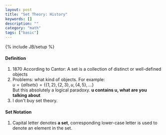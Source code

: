```yaml
---
layout: post
title: "Set Theory: History"
keywords: []
description: ""
category: "math"
tags: ["basic"]
---
```

{% include JB/setup %}


#### Definition
1. 1870 According to Cantor: A set is a collection of distinct or well-defined
objects
2. Problems: what kind of objects.
For example: <br />
$u=\{all sets \}=\{\{1,2\},\{2,3\},u,\{4,5\},...\}$ <br />
But this absolutely a logical paradoxy. **u contains u, what are you talking
about**
3. I don't buy set theory.


#### Set Notation
1. Capital letter denotes **a set**, corresponding lower-case letter is used to
   denote an element in the set.

